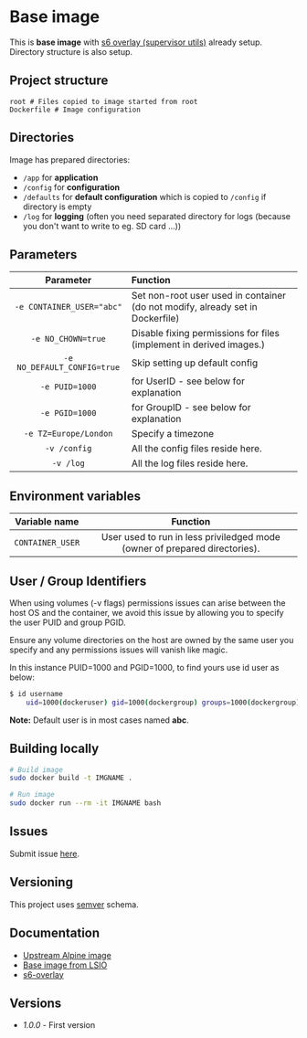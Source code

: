 # Base image

This is **base image** with [s6 overlay (supervisor utils)](https://github.com/just-containers/s6-overlay) already setup. Directory structure is also setup.

## Project structure

```
root # Files copied to image started from root
Dockerfile # Image configuration
```

## Directories

Image has prepared directories:

- `/app` for **application**
- `/config` for **configuration**
- `/defaults` for **default configuration** which is copied to `/config` if directory is empty
- `/log` for **logging** (often you need separated directory for logs (because you don't want to write to eg. SD card ...))

## Parameters

|**Parameter**|**Function**|
|:-----------:|:-----------|
|`-e CONTAINER_USER="abc"`|Set non-root user used in container (do not modify, already set in Dockerfile)|
|`-e NO_CHOWN=true`|Disable fixing permissions for files (implement in derived images.)|
|`-e NO_DEFAULT_CONFIG=true`|Skip setting up default config|
|`-e PUID=1000`|for UserID - see below for explanation|
|`-e PGID=1000`|for GroupID - see below for explanation|
|`-e TZ=Europe/London`|Specify a timezone|
|`-v /config`|All the config files reside here.|
|`-v /log`|All the log files reside here.|

## Environment variables

|**Variable name**|**Function**|
|:---------------:|:----------:|
|`CONTAINER_USER`|User used to run in less priviledged mode (owner of prepared directories).|

## User / Group Identifiers

When using volumes (-v flags) permissions issues can arise between the host OS and the container, we avoid this issue by allowing you to specify the user PUID and group PGID.  

Ensure any volume directories on the host are owned by the same user you specify and any permissions issues will vanish like magic.  

In this instance PUID=1000 and PGID=1000, to find yours use id user as below:  

``` bash
$ id username
    uid=1000(dockeruser) gid=1000(dockergroup) groups=1000(dockergroup)
```

**Note:** Default user is in most cases named **abc**.  

## Building locally

``` bash
# Build image
sudo docker build -t IMGNAME .

# Run image
sudo docker run --rm -it IMGNAME bash
```

## Issues

Submit issue [here](https://github.com/SloCompTech/docker-baseimage/issues).  

## Versioning

This project uses [semver](https://semver.org/) schema.

## Documentation

- [Upstream Alpine image](https://hub.docker.com/_/alpine/)  
- [Base image from LSIO](https://github.com/linuxserver/docker-baseimage-alpine/blob/master/Dockerfile.aarch64)
- [s6-overlay](https://github.com/just-containers/s6-overlay)

## Versions

- *1.0.0* - First version
